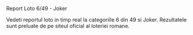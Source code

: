   Report Loto 6/49 - Joker  

Vedeti reportul loto in timp real la categoriile 6 din 49 si Joker.
Rezultatele sunt preluate de pe siteul oficial al loteriei romane.
